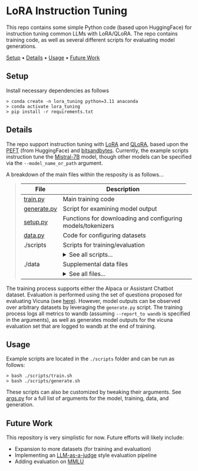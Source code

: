 # LoRA Instruction Tuning

This repo contains some simple Python code (based upon HuggingFace) for instruction tuning common LLMs with LoRA/QLoRA.
The repo contains training code, as well as several different scripts for evaluating model generations.

[Setup](#setup) •
[Details](#details) •
[Usage](#usage) •
[Future Work](#future-work)

## Setup

Install necessary dependencies as follows

```
> conda create -n lora_tuning python=3.11 anaconda
> conda activate lora_tuning
> pip install -r requirements.txt
```

## Details

The repo support instruction tuning with [LoRA](https://arxiv.org/abs/2106.09685) and [QLoRA](https://arxiv.org/abs/2305.14314), based upon the [PEFT](https://huggingface.co/docs/peft/en/index) (from HuggingFace) and [bitsandbytes](https://huggingface.co/docs/bitsandbytes/main/en/index).
Currently, the example scripts instruction tune the [Mistral-7B](https://mistral.ai/news/announcing-mistral-7b/) model, though other models can be specified via the `--model_name_or_path` argument.

A breakdown of the main files within the resposity is as follows...
   > | File                 | Description                           |
   > | ---------------| ------------------------------------- |
   > | [train.py](train.py)       | Main training code      |
   > | [generate.py](generate.py) | Script for examining model output                 |
   > | [setup.py](setup.py)   | Functions for downloading and configuring models/tokenizers |
   > | [data.py](data.py)         | Code for configuring datasets |
   > | ./scripts | Scripts for training/evaluation |
   > | <td colspan=2><details><summary>See all scripts...</summary><ul><li colspan="2">**[train.sh](./scripts/train.sh)**: run instruction tuning (2x3090 GPUs)</li><li>**[generate.sh](./scripts/generate.sh)**: examine model outputs</li></ul></details>
   > | ./data | Supplemental data files |
   > | <td colspan=2><details><summary>See all files...</summary><ul><li colspan="2">**[vicuna_questions.json](./data/vicuna_questions.json)**: evaluation questions from [Vicuna](https://lmsys.org/blog/2023-03-30-vicuna/)</ul></details>

The training process supports either the Alpaca or Assistant Chatbot dataset.
Evaluation is performed using the set of questions proposed for evaluating Vicuna (see [here](https://github.com/lm-sys/vicuna-blog-eval)).
However, model outputs can be observed over arbitrary datasets by leveraging the `generate.py` script.
The training process logs all metrics to wandb (assuming `--report_to wandb` is specified in the arguments), as well as generates model outputs for the vicuna evaluation set that are logged to wandb at the end of training. 

## Usage

Example scripts are located in the `./scripts` folder and can be run as follows:
```
> bash ./scripts/train.sh
> bash ./scripts/generate.sh
```
These scripts can also be customized by tweaking their arguments.
See [args.py](args.py) for a full list of arguments for the model, training, data, and generation.

## Future Work

This repository is very simplistic for now.
Future efforts will likely include:
* Expansion to more datasets (for training and evaluation)
* Implementing an [LLM-as-a-judge](https://arxiv.org/abs/2306.05685) style evaluation pipeline
* Adding evaluation on [MMLU](https://paperswithcode.com/sota/multi-task-language-understanding-on-mmlu)
